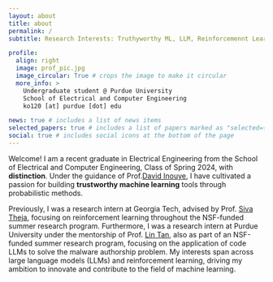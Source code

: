 ```yaml
---
layout: about
title: about
permalink: /
subtitle: Research Interests: Truthyworthy ML, LLM, Reinforcemennt Learning.

profile:
  align: right
  image: prof_pic.jpg
  image_circular: True # crops the image to make it circular
  more_info: >
    Undergraduate student @ Purdue University 
    School of Electrical and Computer Engineering
    ko120 [at] purdue [dot] edu

news: true # includes a list of news items
selected_papers: true # includes a list of papers marked as "selected={true}"
social: true # includes social icons at the bottom of the page
---
```

Welcome! I am a recent graduate in Electrical Engineering from the School of Electrical and Computer Engineering, Class of Spring 2024, with **distinction**. Under the guidance of Prof.<a href="https://www.davidinouye.com/">David Inouye</a>, I have cultivated a passion for building **trustworthy machine learning** tools through probabilistic methods.

Previously, I was a research intern at Georgia Tech, advised by Prof. <a href="https://sites.google.com/site/sivatheja/">Siva Theja</a>, focusing on reinforcement learning throughout the NSF-funded summer research program. Furthermore, I was a research intern at Purdue University under the mentorship of Prof. <a href="https://www.cs.purdue.edu/homes/lintan/">Lin Tan</a>, also as part of an NSF-funded summer research program, focusing on the application of code LLMs to solve the malware authorship problem. My interests span across large language models (LLMs) and reinforcement learning, driving my ambition to innovate and contribute to the field of machine learning.
